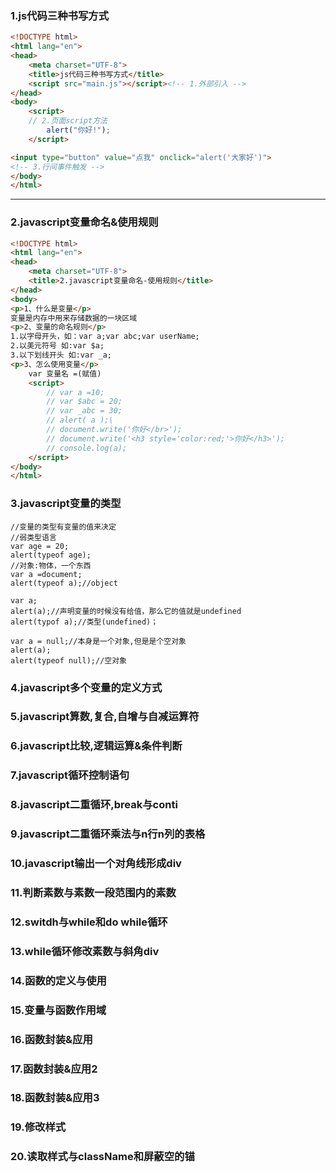 ### 1.js代码三种书写方式  
```html
<!DOCTYPE html>
<html lang="en">
<head>
	<meta charset="UTF-8">
	<title>js代码三种书写方式</title>
	<script src="main.js"></script><!-- 1.外部引入 -->
</head>
<body>
	<script>
	// 2.页面script方法
		alert("你好!");
	</script>

<input type="button" value="点我" onclick="alert('大家好')">
<!-- 3.行间事件触发 -->
</body>
</html>
```
---
### 2.javascript变量命名&使用规则
```html
<!DOCTYPE html>
<html lang="en">
<head>
	<meta charset="UTF-8">
	<title>2.javascript变量命名-使用规则</title>
</head>
<body>
<p>1、什么是变量</p>
变量是内存中用来存储数据的一块区域
<p>2、变量的命名规则</p>
1.以字母开头，如：var a;var abc;var userName;
2.以美元符号 如:var $a;
3.以下划线开头 如:var _a;
<p>3、怎么使用变量</p>
	var 变量名 =(赋值)
	<script>
		// var a =10;
		// var $abc = 20;
		// var _abc = 30;
		// alert( a );\
		// document.write('你好</br>');
		// document.write('<h3 style='color:red;'>你好</h3>');
		// console.log(a);
	</script>
</body>
</html>
```
### 3.javascript变量的类型
```script
//变量的类型有变量的值来决定
//弱类型语言
var age = 20;
alert(typeof age);
//对象:物体，一个东西
var a =document;
alert(typeof a);//object

var a;
alert(a);//声明变量的时候没有给值，那么它的值就是undefined
alert(typof a);//类型(undefined)；

var a = null;//本身是一个对象,但是是个空对象
alert(a);
alert(typeof null);//空对象
```
### 4.javascript多个变量的定义方式  
### 5.javascript算数,复合,自增与自减运算符  
### 6.javascript比较,逻辑运算&条件判断  
### 7.javascript循环控制语句  
### 8.javascript二重循环,break与conti  
### 9.javascript二重循环乘法与n行n列的表格  
### 10.javascript输出一个对角线形成div  
### 11.判断素数与素数一段范围内的素数  
### 12.switdh与while和do while循环  
### 13.while循环修改素数与斜角div  
### 14.函数的定义与使用  
### 15.变量与函数作用域  
### 16.函数封装&应用  
### 17.函数封装&应用2  
### 18.函数封装&应用3  
### 19.修改样式  
### 20.读取样式与className和屏蔽空的锚  
